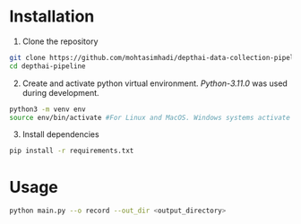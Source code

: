 # Installation
1. Clone the repository
```bash
git clone https://github.com/mohtasimhadi/depthai-data-collection-pipeline.git
cd depthai-pipeline
```
2. Create and activate python virtual environment. *Python-3.11.0* was used during development.
```bash
python3 -m venv env
source env/bin/activate #For Linux and MacOS. Windows systems activate python virtual env in a different way!
```

3. Install dependencies
```bash
pip install -r requirements.txt
```

# Usage

```bash
python main.py --o record --out_dir <output_directory>
```
